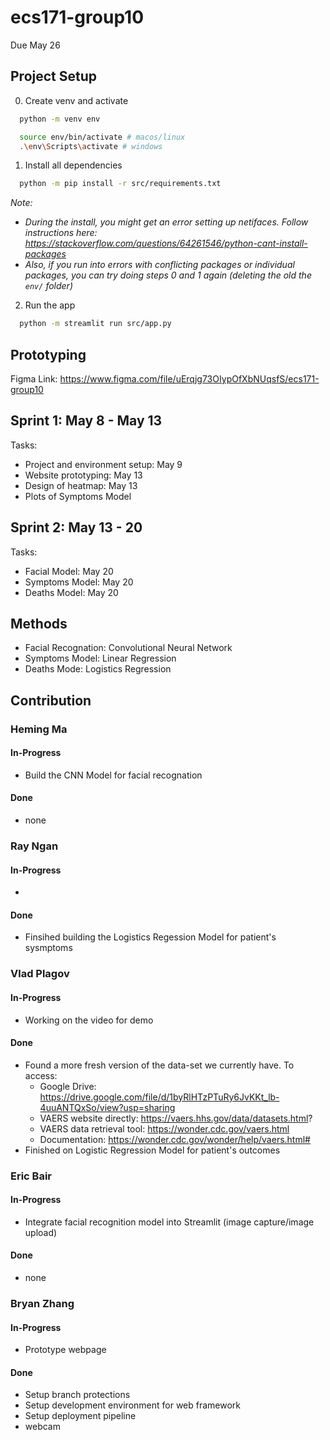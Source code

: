 # ecs171-group10

Due May 26

## Project Setup
0. Create venv and activate
  ```bash
    python -m venv env
  ```
  ```bash
    source env/bin/activate # macos/linux
    .\env\Scripts\activate # windows
  ```
1. Install all dependencies 
  ```bash
    python -m pip install -r src/requirements.txt
  ```
_Note:_
- _During the install, you might get an error setting up netifaces. Follow instructions here: https://stackoverflow.com/questions/64261546/python-cant-install-packages_
- _Also, if you run into errors with conflicting packages or individual packages, you can try doing steps 0 and 1 again (deleting the old the `env/` folder)_

2. Run the app
  ```bash
    python -m streamlit run src/app.py
  ```

## Prototyping
Figma Link: https://www.figma.com/file/uErqjg73OIypOfXbNUqsfS/ecs171-group10

## Sprint 1: May 8 - May 13
Tasks:
- Project and environment setup: May 9
- Website prototyping: May 13
- Design of heatmap: May 13
- Plots of Symptoms Model

## Sprint 2: May 13 - 20
Tasks:
- Facial Model: May 20
- Symptoms Model: May 20
- Deaths Model: May 20

## Methods
- Facial Recognation: Convolutional Neural Network
- Symptoms Model: Linear Regression
- Deaths Mode: Logistics Regression

## Contribution

### Heming Ma

#### In-Progress
- Build the CNN Model for facial recognation

#### Done
- none

### Ray Ngan

#### In-Progress
- 

#### Done
- Finsihed building the Logistics Regession Model for patient's sysmptoms

### Vlad Plagov

#### In-Progress
- Working on the video for demo

#### Done
- Found a more fresh version of the data-set we currently have. To access:
    - Google Drive: https://drive.google.com/file/d/1byRlHTzPTuRy6JvKKt_lb-4uuANTQxSo/view?usp=sharing
    - VAERS website directly: https://vaers.hhs.gov/data/datasets.html?
    - VAERS data retrieval tool: https://wonder.cdc.gov/vaers.html
    - Documentation: https://wonder.cdc.gov/wonder/help/vaers.html#
- Finished on Logistic Regression Model for patient's outcomes

### Eric Bair

#### In-Progress
- Integrate facial recognition model into Streamlit (image capture/image upload)

#### Done
- none

### Bryan Zhang

#### In-Progress
- Prototype webpage

#### Done
- Setup branch protections
- Setup development environment for web framework
- Setup deployment pipeline
- webcam
